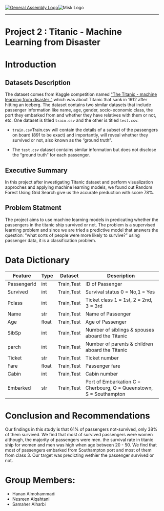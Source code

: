 [![General Assembly Logo](https://camo.githubusercontent.com/1a91b05b8f4d44b5bbfb83abac2b0996d8e26c92/687474703a2f2f692e696d6775722e636f6d2f6b6538555354712e706e67)](https://generalassemb.ly/education/web-development-immersive)![Misk Logo](https://i.ibb.co/KmXhJbm/Webp-net-resizeimage-1.png)

---
# Project 2 : Titanic - Machine Learning from Disaster


# Introduction 

## Datasets Description 

The dataset comes from Kaggle competition named ["The Titanic - machine learning from disaster ”](https://www.kaggle.com/c/titanic/data) which was about Titanic that sank in 1912 after hitting an iceberg. The dataset contains two similar datasets that include passenger information like name, age, gender, socio-economic class, the port they embarked from and whether they have relatives with them or not, etc. 
One dataset is titled `train.csv` and the other is titled `test.csv`:
- `train.csv`Train.csv will contain the details of a subset of the passengers on board (891 to be exact) and importantly, will reveal whether they survived or not, also known as the “ground truth”.

- The `test.csv` dataset contains similar information but does not disclose the “ground truth” for each passenger.

## Executive Summary
In this project after investigating Titanic dataset and perform visualization approches and applying machine learning models, we found out Random Forest Using Grid Search give us the accurate preduction with score 78%.


## Problem Statment
The project aims to use machine learning models in predicating whether the passengers in the titanic ship survived or not. The problem is a supervised learning problem and since we are tried a predictive model that answers the question: “what sorts of people were more likely to survive?” using passenger data, it is a classification problem.


# Data Dictionary

|Feature|Type|Dataset|Description|
|---|---|---|---|
|PassengerId|int| Train,Test|ID of Passenger| 
|Survived|int| Train,Test|Survival status 0 = No,1 = Yes|
|Pclass|int| Train,Test|Ticket class	1 = 1st, 2 = 2nd, 3 = 3rd|
|Name|str| Train,Test|Name of Passenger|
|Age|float| Train,Test|Age of Passenger|
|SibSp|int| Train,Test|Number of siblings & spouses aboard the Titanic|
|parch|int| Train,Test|Number of parents & children aboard the Titanic|
|Ticket|str| Train,Test|Ticket number|
|Fare|float| Train,Test|Passenger fare|
|Cabin|int| Train,Test|Cabin number|
|Embarked|str| Train,Test|Port of Embarkation	C = Cherbourg, Q = Queenstown, S = Southampton|


# Conclusion and Recommendations

Our findings in this study is that 61% of passengers not-survived, only 38% of them survived. We find that most of survived passengers were women although, the majority of passengers were men. the survival rate in titanic ship for women and men was high when age between 20 - 50. We find that most of passengers embarked from Southampton port and most of them from class 3. Our target was predicting wethier the passenger survived or not. 

# Group Members:
- Hanan Almohammadi 
- Nesreen Alqahtani
- Samaher Alharbi
